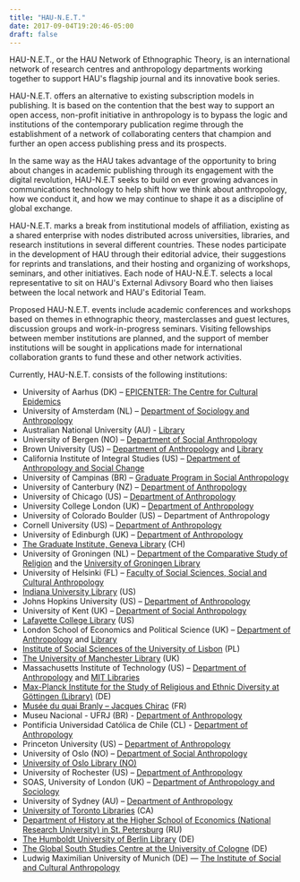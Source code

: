 ```yaml
---
title: "HAU-N.E.T."
date: 2017-09-04T19:20:46-05:00
draft: false
---
```


HAU-N.E.T., or the HAU Network of Ethnographic Theory, is an international
network of research centres and anthropology departments working together to
support HAU's flagship journal and its innovative book series.

HAU-N.E.T. offers an alternative to existing subscription models in publishing.
It is based on the contention that the best way to support an open access,
non-profit initiative in anthropology is to bypass the logic and institutions
of the contemporary publication regime through the establishment of a network
of collaborating centers that champion and further an open access publishing
press and its prospects.

In the same way as the HAU takes advantage of the opportunity to bring about
changes in academic publishing through its engagement with the digital
revolution, HAU-N.E.T seeks to build on ever growing advances in communications
technology to help shift how we think about anthropology, how we conduct it,
and how we may continue to shape it as a discipline of global exchange.

HAU-N.E.T. marks a break from institutional models of affiliation, existing as
a shared enterprise with nodes distributed across universities, libraries, and
research institutions in several different countries. These nodes participate
in the development of HAU through their editorial advice, their suggestions for
reprints and translations, and their hosting and organizing of workshops,
seminars, and other initiatives. Each node of HAU-N.E.T. selects a local
representative to sit on HAU's External Adivsory Board who then liaises between
the local network and HAU's Editorial Team.

Proposed HAU-N.E.T. events include academic conferences and workshops based on
themes in ethnographic theory, masterclasses and guest lectures, discussion
groups and work-in-progress seminars. Visiting fellowships between member
institutions are planned, and the support of member institutions will be sought
in applications made for international collaboration grants to fund these and
other network activities.

Currently, HAU-N.E.T. consists of the following institutions:

- University of Aarhus (DK) – [EPICENTER: The Centre for Cultural Epidemics](http://epicenter.au.dk "Epicenter - Aarhus University")
- University of Amsterdam (NL) – [Department of Sociology and Anthropology](http://www.fsw.vu.nl/en/departments/social-and-cultural-anthropology/index.asp "University of Amsterdam, Department of Social and Cultural Anthropology")
- Australian National University (AU) - [Library](http://anulib.anu.edu.au)
- University of Bergen (NO) – [Department of Social Anthropology](http://www.uib.no/en/antro "University of Bergen, Department of Social Anthropology")
- Brown University (US) – [Department of Anthropology](http://www.brown.edu/academics/anthropology/) and [Library](http://library.brown.edu)
- California Institute of Integral Studies (US) – [Department of Anthropology and Social Change](http://www.ciis.edu/Academics/Graduate_Programs/Anthropology_and_Social_Change.html)
- University of Campinas (BR) – [Graduate Program in Social Anthropology](http://www.unicamp.br/unicamp/content/graduate-program-social-anthropology?language=en "University of Campinas, Graduate Program in Social Anthropology")
- University of Canterbury (NZ) – [Department of Anthropology](http://www.saps.canterbury.ac.nz/anth/ "University of Canterbury, Department
  of Anthropology")
- University of Chicago (US) – [Department of Anthropology](http://anthropology.uchicago.edu "University of Chicago, Department of Anthropology")
- University College London (UK) – [Department of Anthropology](http://www.ucl.ac.uk/anthropology "University College London, Department of Anthropology")
- University of Colorado Boulder (US) – Department of Anthropology
- Cornell University (US) – [Department of Anthropology](http://anthropology.cornell.edu "Cornell University, Department of Anthropology")
- University of Edinburgh (UK) – [Department of Anthropology](http://www.san.ed.ac.uk "University of Edinburgh, Department of Social Anthropology")
- [The Graduate Institute, Geneva Library](http://graduateinstitute.ch/home/research/library.html "The Graduate Institute, Geneva Library") (CH)
- University of Groningen (NL) – [Department of the Comparative Study of Religion](http://www.rug.nl/research/centre-for-religious-studies/comparative-historical-study-of-religion/?lang=en "Department of the Comparative Study of Religion") and the [University of Groningen Library](http://www.rug.nl/bibliotheek/?lang=en "University of Groningen Library")
- University of Helsinki (FL) – [Faculty of Social Sciences, Social and Cultural Anthropology](http://www.helsinki.fi/anthropology/ "University of Helsinki, Social and Cultural Anthropology")
- [Indiana University Library](http://libraries.iub.edu) (US)
- Johns Hopkins University (US) – [Department of Anthropology](http://anthropology.jhu.edu "Johns Hopkins University, Department of Anthropology")
- University of Kent (UK) – [Department of Social Anthropology](http://www.kent.ac.uk/sac/ "University of Kent, Department of Social Anthropology")
- [Lafayette College Library](https://library.lafayette.edu/frontpage) (US)
- London School of Economics and Political Science (UK) – [Department of Anthropology](http://www.lse.ac.uk/anthropology/home.aspx "LSE Department of Anthropology") and [Library](http://www.lse.ac.uk/library/home.aspx "LSE Library")
- [Institute of Social Sciences of the University of Lisbon](http://www.ics.ul.pt/instituto/?ln=e&mm=2 "Institute of Social Sciences of the University of Lisbon") (PL)
- [The University of Manchester Library](http://www.manchester.ac.uk/library "The University of Manchester Library") (UK)
- Massachusetts Institute of Technology (US) – [Department of Anthropology](http://anthropology.mit.edu "MIT Department of Anthropology") and [MIT Libraries](http://libraries.mit.edu "MIT Libraries")
- [Max-Planck Institute for the Study of Religious and Ethnic Diversity at Göttingen (Library)](http://www.mmg.mpg.de/library/) (DE)
- [Musée du quai Branly – Jacques Chirac](http://collections.quaibranly.fr) (FR)
- Museu Nacional - UFRJ (BR) - [Department of Anthropology](http://www.museunacional.ufrj.br)
- Pontificia Universidad Católica de Chile (CL) - [Department of Anthropology](http://www.antropologia.uc.cl "Pontificia Universidad Católica de Chile, Department of Anthropology")
- Princeton University (US) – [Department of Anthropology](http://www.princeton.edu/anthropology/ "Princeton University, Department of Anthropology")
- University of Oslo (NO) – [Department of Social Anthropology](http://www.sv.uio.no/sai/english/ "University of Oslo, Department of Social Anthropology")
- [University of Oslo Library (NO)](http://www.ub.uio.no/english/)
- University of Rochester (US) – [Department of Anthropology](http://www.rochester.edu/College/ant "University of Rochester, Department of Anthropology")
- SOAS, University of London (UK) – [Department of Anthropology and Sociology](http://www.soas.ac.uk/anthropology/ "SOAS, University of London, Department of Anthropology and Sociology")
- University of Sydney (AU) – [Department of Anthropology](http://www.sydney.edu.au/arts/anthropology/ "University of Sydney, Department of Anthropology")
- [University of Toronto Libraries](http://onesearch.library.utoronto.ca) (CA)
- [Department of History at the Higher School of Economics (National Research University) in St. Petersburg](//sh.spb.hse.ru/en/history/ "Higher School of Economics") (RU)
- [The Humboldt University of Berlin Library](//www.ub.hu-berlin.de/en "The Humboldt University of Berlin Library") (DE)
- [The Global South Studies Centre at the University of Cologne](http://gssc.uni-koeln.de/de "The Global South Studies Centre at the University of Cologne") (DE)
- Ludwig Maximilian University of Munich (DE) — [The Institute of Social and Cultural Anthropology](http://www.en.ethnologie.uni-muenchen.de/index.html "Ludwig Maximilian University of Munich - The Institute of Social and Cultural Anthropology")


